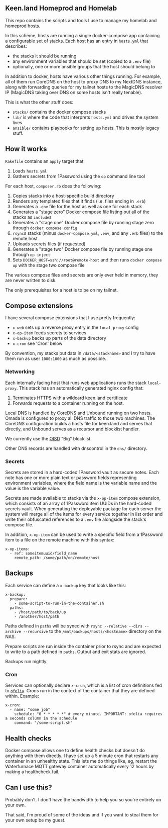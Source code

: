 Keen.land Homeprod and Homelab
------------------------------

This repo contains the scripts and tools I use to manage my homelab and homeprod hosts.

In this scheme, hosts are running a single docker-compose app containing a configurable set of stacks.
Each host has an entry in `hosts.yml` that describes:

- the stacks it should be running
- any environment variables that should be set (copied to a `.env` file)
- optionally, one or more ansible groups that the host should belong to

In addition to docker, hosts have various other things running. For example, all of them
run CoreDNS on the host to proxy DNS to my NextDNS instance, along with forwarding queries for
my tailnet hosts to the MagicDNS resolver IP (MagicDNS taking over DNS on some hosts isn't really tenable).

This is what the other stuff does:

- `stacks/` contains the docker compose stacks
- `lib/` is where the code that interprets `hosts.yml` and drives the system lives
- `ansible/` contains playbooks for setting up hosts. This is mostly legacy stuff.

## How it works

`Rakefile` contains an `apply` target that:

1. Loads `hosts.yml`
2. Gathers secrets from 1Password using the `op` command line tool

For each host, `composer.rb` does the following:

1. Copies stacks into a host-specific build directory
2. Renders any templated files that it finds (i.e. files ending in `.erb`)
3. Generates a `.env` file for the host as well as one for each stack
4. Generates a "stage zero" Docker compose file listing out all of the stacks as `include`s
5. Generates a "stage one" Docker compose file by running stage zero through `docker compose config`
6. `rsync`s stacks (minus `docker-compose.yml`, `.env`, and any `.erb` files) to the remote host
7. Uploads secrets files (if requested)
8. Generates a "stage two" Docker compose file by running stage one through `op inject`
9. Sets `DOCKER_HOST=ssh://root@remote-host` and then runs `docker compose up` with the stage two compose file

The various compose files and secrets are only ever held in memory, they are never written to disk.

The only prerequisites for a host is to be on my tailnet.

## Compose extensions

I have several compose extensions that I use pretty frequently:

- `x-web` sets up a reverse proxy entry in the `local-proxy` config
- `x-op-item` feeds secrets to services
- `x-backup` backs up parts of the data directory
- `x-cron` see 'Cron' below

By convention, my stacks put data in `/data/<stackname>` and I try to have them run as user `1000:1000` as much as possible.

### Networking

Each internally facing host that runs web applications runs the stack `local-proxy`. This stack has an automatically generated nginx config that:

1. Terminates HTTPS with a wildcard keen.land certificate
2. Forwards requests to a container running on the host.

Local DNS is handled by CoreDNS and Unbound running on two hosts. Omada is configured to proxy all DNS traffic to those two machines. The CoreDNS configuration builds a hosts file for keen.land and serves that directly, and Unbound serves as a recursor and blocklist handler.

We currently use the [OISD](https://oisd.nl) "Big" blocklist.

Other DNS records are handled with dnscontrol in the `dns/` directory.

### Secrets

Secrets are stored in a hard-coded 1Password vault as secure notes. Each note has one or more plain text or password fields representing environment variables, where the field name is the variable name and the value is the variable value.

Secrets are made available to stacks via the `x-op-item` compose extension, which consists of an array of 1Password item UUIDs in the hard-coded secrets vault. When generating the deployable package for each server the system will merge all of the items for every service together in list order and write their obfuscated references to a `.env` file alongside the stack's compose file.

In addition, `x-op-item` can be used to write a specific field from a 1Password item to a file on the remote machine with this syntax:

```
x-op-items:
  - ref: someitemuuid/field_name
    remote_path: /some/path/on/remote/host
```

## Backups

Each service can define a `x-backup` key that looks like this:

```
x-backup:
  prepare:
    - some-script-to-run-in-the-container.sh
  paths:
    - /host/path/to/back/up
    - /another/host/path
```

Paths defined in `paths` will be syned with `rsync --relative --dirs --archive --recursive` to the `/mnt/backups/hosts/<hostname>` directory on the NAS.

Prepare scripts are run inside the container prior to rsync and are expected to write to a path defined in `paths`. Output and exit stats are ignored.

Backups run nightly.

### Cron

Services can optionally declare `x-cron`, which is a list of cron definitions fed to [`ofelia`](https://github.com/mcuadros/ofelia). Crons run in the context of the container that they are defined within. Example:

```
x-cron:
  - name: "some job"
    schedule: "0 * * * * *" # every minute. IMPORTANT: ofelia requires a seconds column in the schedule
    command: "/some-script.sh"
```

## Health checks

Docker compose allows one to define health checks but doesn't do anything with them directly. I have set up a 5 minute cron that restarts any container in an unhealthy state. This lets me do things like, eg, restart the Waterfurnace MQTT gateway container automatically every 12 hours by making a healthcheck fail.

## Can I use this?

Probably don't. I don't have the bandwidth to help you so you're entirely on your own.

That said, I'm proud of some of the ideas and if you want to steal them for your own setup be my guest.

